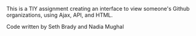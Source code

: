 This is a TIY assignment creating an interface to view someone's Github organizations, using
Ajax, API, and HTML.

Code written by Seth Brady and Nadia Mughal
